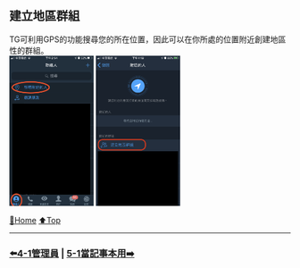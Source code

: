 ## 建立地區群組
TG可利用GPS的功能搜尋您的所在位置，因此可以在你所處的位置附近創建地區性的群組。  
<img src="../Ep2環境介紹/assets/2_6_phone_find_nearpeople.jpeg" width="30%">
<img src="./assets/4_2_create_near_group.PNG" width="30%">

[🔱Home](../README.md)  [⬆️Top](#建立地區群組)

---
### [⬅️4-1管理員](./4-1管理員.md) | [5-1當記事本用➡️](../Ep5頻道篇/5-1當記事本用.md)